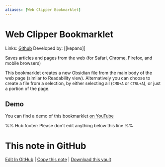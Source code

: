 ```yaml
---
aliases: [Web Clipper Bookmarklet]
---
```


# Web Clipper Bookmarklet

Links: [Github](https://gist.github.com/kepano/90c05f162c37cf730abb8ff027987ca3)
Developed by: [[kepano]]

Saves articles and pages from the web (for Safari, Chrome, Firefox, and mobile browsers)

This bookmarklet creates a new Obsidian file from the main body of the web page (similar to Readability view). Alternatively you can choose to create a file from a selection, by either selecting all (`CMD+A` or `CTRL+A`), or just a portion of the page.

## Demo

You can find a demo of this bookmarklet [on YouTube](https://www.youtube.com/watch?v=Vy1MdjickAI)

%% Hub footer: Please don't edit anything below this line %%

# This note in GitHub

<span class="git-footer">[Edit In GitHub](https://github.dev/obsidian-community/obsidian-hub/blob/main/02%20-%20Community%20Expansions/02.05%20All%20Community%20Expansions/Auxiliary%20Tools/obsidian-web-clipper.md "git-hub-edit-note") | [Copy this note](https://raw.githubusercontent.com/obsidian-community/obsidian-hub/main/02%20-%20Community%20Expansions/02.05%20All%20Community%20Expansions/Auxiliary%20Tools/obsidian-web-clipper.md "git-hub-copy-note") | [Download this vault](https://github.com/obsidian-community/obsidian-hub/archive/refs/heads/main.zip "git-hub-download-vault") </span>
